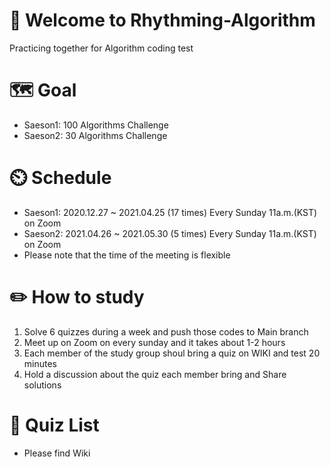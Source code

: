 # 👋 Welcome to Rhythming-Algorithm
Practicing together for Algorithm coding test

# 🗺️ Goal
- Saeson1: 100 Algorithms Challenge
- Saeson2: 30 Algorithms Challenge

# ⏲️ Schedule 
- Saeson1: 2020.12.27 ~ 2021.04.25 (17 times) Every Sunday 11a.m.(KST) on Zoom
- Saeson2: 2021.04.26 ~ 2021.05.30 (5 times) Every Sunday 11a.m.(KST) on Zoom
- Please note that the time of the meeting is flexible

# ✏️ How to study
1. Solve 6 quizzes during a week and push those codes to Main branch 
1. Meet up on Zoom on every sunday and it takes about 1-2 hours
1. Each member of the study group shoul bring a quiz on WIKI and test 20 minutes
1. Hold a discussion about the quiz each member bring and Share solutions

# 📜 Quiz List
- Please find Wiki
